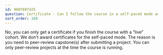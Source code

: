 ```yaml
---
id: 900f60fd25
question: Certificate - Can I follow the course in a self-paced mode and get a certificate?
sort_order: 160
---
```


No, you can only get a certificate if you finish the course with a “live” cohort. We don't award certificates for the self-paced mode. The reason is you need to peer-review capstone(s) after submitting a project. You can only peer-review projects at the time the course is running.

